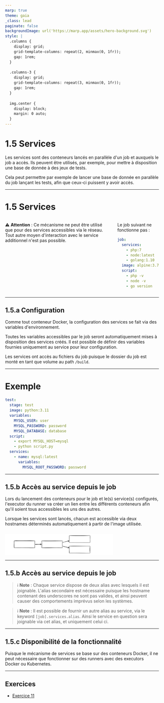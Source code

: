 ```yaml
---
marp: true
theme: gaia
_class: lead
paginate: false
backgroundImage: url('https://marp.app/assets/hero-background.svg')
style: |
  .columns {
    display: grid;
    grid-template-columns: repeat(2, minmax(0, 1fr));
    gap: 1rem;
  }

  .columns-3 {
    display: grid;
    grid-template-columns: repeat(3, minmax(0, 1fr));
    gap: 1rem;
  }

  img.center {
    display: block;
    margin: 0 auto;
  }
---
```


# 1.5 Services

Les services sont des conteneurs lancés en parallèle d'un job et auxquels le job a accès. Ils peuvent être utilisés, par exemple, pour mettre à disposition une base de donnée à des jeux de tests.

Cela peut permettre par exemple de lancer une base de donnée en parallèle du job lançant les tests, afin que ceux-ci puissent y avoir accès.

---

# 1.5 Services

<div class="columns">
<div>

⚠️ **Attention** : Ce mécanisme ne peut être utilisé que pour des services accessibles via le réseau. Tout autre moyen d'interaction avec le service additionnel n'est pas possible.

</div>
<div>

Le job suivant ne fonctionne pas :
```yaml
job:
  services:
    - php:7
    - node:latest
    - golang:1.10
  image: alpine:3.7
  script:
    - php -v
    - node -v
    - go version
```

</div>
</div>

---

## 1.5.a Configuration
Comme tout conteneur Docker, la configuration des services se fait via des variables d'environnement.

Toutes les variables accessibles par le job seront automatiquement mises à disposition des services créés. Il est possible de définir des variables fournies uniquement au service pour leur configuration.

Les services ont accès au fichiers du job puisque le dossier du job est monté en tant que volume au path `/build`.

---

# Exemple

```yaml
test:
  stage: test
  image: python:3.11
  variables:
    MYSQL_USER: user
    MYSQL_PASSWORD: password
    MYSQL_DATABASE: database
  script:
    - export MYSQL_HOST=mysql
    - python script.py
  services:
    - name: mysql:latest
      variables:
        MYSQL_ROOT_PASSWORD: password
```

---

## 1.5.b Accès au service depuis le job

Lors du lancement des conteneurs pour le job et le(s) service(s) configurés, l'executor du runner va créer un lien entre les différents conteneurs afin qu'il soient tous accessibles les uns des autres.

Lorsque les services sont lancés, chacun est accessible via deux hostnames déterminés automatiquement à partir de l'image utilisée.

<img src="../Attachements/Service%20name%20aliases.svg" width="70%" class="center" style="margin-top: 10px;" />

---

## 1.5.b Accès au service depuis le job

> ℹ️ **Note** : Chaque service dispose de deux alias avec lesquels il est joignable. L'alias secondaire est nécessaire puisque les hostname contenant des underscores ne sont pas valides, et ainsi peuvent causer des comportements imprévus selon les systèmes.

> ℹ️ **Note** : Il est possible de fournir un autre alias au service, via le keyword `[job].services.alias`. Ainsi le service en question sera joignable via cet alias, et uniquement celui ci.

---

## 1.5.c Disponibilité de la fonctionnalité
Puisque le mécanisme de services se base sur des conteneurs Docker, il ne peut nécessaire que fonctionner sur des runners avec des executors Docker ou Kubernetes.

---

## Exercices

- [Exercice 11](https://gitlab.com/bastien-antoine/orness/formation-gitlab/exercises/-/tree/ex11)